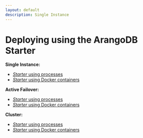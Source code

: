 ```yaml
---
layout: default
description: Single Instance
---
```

Deploying using the ArangoDB Starter
====================================

**Single Instance:**

- [_Starter_ using processes](deployment-single-instance-using-the-starter.html)
- [_Starter_ using Docker containers](deployment-single-instance-using-the-starter.html#using-the-arangodb-starter-in-docker)

**Active Failover:**

- [_Starter_ using processes](deployment-active-failover-using-the-starter.html)
- [_Starter_ using Docker containers](deployment-active-failover-using-the-starter.html#using-the-arangodb-starter-in-docker)

**Cluster:**

- [_Starter_ using processes](deployment-cluster-using-the-starter.html)
- [_Starter_ using Docker containers](deployment-cluster-using-the-starter.html#using-the-arangodb-starter-in-docker)
